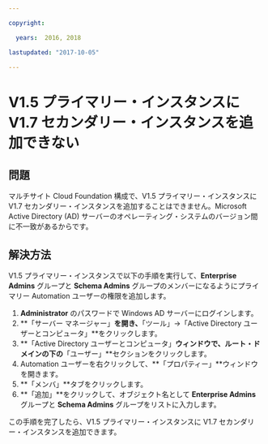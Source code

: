 ```yaml
---

copyright:

  years:  2016, 2018

lastupdated: "2017-10-05"

---
```


# V1.5 プライマリー・インスタンスに V1.7 セカンダリー・インスタンスを追加できない

## 問題
マルチサイト Cloud Foundation 構成で、V1.5 プライマリー・インスタンスに V1.7 セカンダリー・インスタンスを追加することはできません。Microsoft Active Directory (AD) サーバーのオペレーティング・システムのバージョン間に不一致があるからです。

## 解決方法
V1.5 プライマリー・インスタンスで以下の手順を実行して、**Enterprise Admins** グループと **Schema Admins** グループのメンバーになるようにプライマリー Automation ユーザーの権限を追加します。

1. **Administrator** のパスワードで Windows AD サーバーにログインします。
2. **「サーバー マネージャー」**を開き、**「ツール」->「Active Directory ユーザーとコンピュータ」**をクリックします。
4. **「Active Directory ユーザーとコンピュータ」**ウィンドウで、ルート・ドメインの下の**「ユーザー」**セクションをクリックします。
5. Automation ユーザーを右クリックして、**「プロパティー」**ウィンドウを開きます。
6. **「メンバ」**タブをクリックします。
7. **「追加」**をクリックして、オブジェクト名として **Enterprise Admins** グループと **Schema Admins** グループをリストに入力します。  

この手順を完了したら、V1.5 プライマリー・インスタンスに V1.7 セカンダリー・インスタンスを追加できます。
